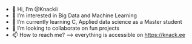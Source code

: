 - 👋 Hi, I’m @Knackii
- 👀 I’m interested in Big Data and Machine Learning
- 🌱 I’m currently learning C, Applied data science as a Master student
- 💞️ I’m looking to collaborate on fun projects
- 📫 How to reach me? --> everything is accessible on <https://knack.ee>

<!---
This is a ✨ special ✨ repository 💞️.
--->
